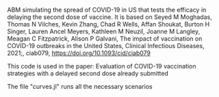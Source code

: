 ABM simulating the spread of COVID-19 in US that tests the efficacy in delaying the second dose of vaccine.
It is based on 
Seyed M Moghadas, Thomas N Vilches, Kevin Zhang, Chad R Wells, Affan Shoukat, Burton H Singer, Lauren Ancel Meyers, Kathleen M Neuzil, Joanne M Langley, Meagan C Fitzpatrick, Alison P Galvani, The impact of vaccination on COVID-19 outbreaks in the United States, Clinical Infectious Diseases, 2021;, ciab079, https://doi.org/10.1093/cid/ciab079

This code is used in the paper:
Evaluation of COVID-19 vaccination strategies with a delayed second dose
already submitted

The file "curves.jl" runs all the necessary scenarios

